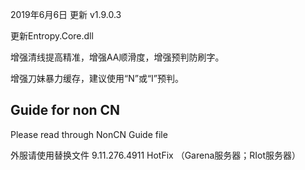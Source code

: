 2019年6月6日 更新 v1.9.0.3

更新Entropy.Core.dll

增强清线提高精准，增强AA顺滑度，增强预判防刷字。

增强刀妹暴力缓存，建议使用“N”或“I”预判。


## Guide for non CN
Please read through NonCN Guide file

外服请使用替换文件 9.11.276.4911 HotFix
（Garena服务器；RIot服务器）
